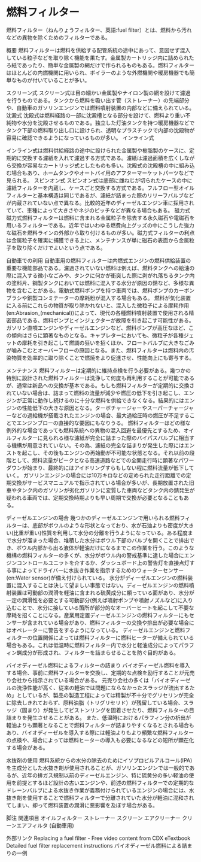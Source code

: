 # 燃料フィルター

燃料フィルター（ねんりょうフィルター、英語:fuel filter）とは、燃料から汚れなどの異物を除くためのフィルターである。

概要
燃料フィルターは燃料を供給する配管系統の途中にあって、意図せず混入している粒子などを取り除く機能を果たす。金属製カートリッジ内に詰められたろ紙であったり、簡単な金属製の網だけで作られるものもある。燃料フィルターはほとんどの内燃機関に用いられ、ボイラーのような外燃機関や暖房機器でも簡単なものが付いていることが多い。

スクリーン式
スクリーン式は目の細かい金属製やナイロン製の網を設けて濾過を行うものである。タンクから燃料を吸い出す管（ストレーナー）の先端部分や、自動車のガソリンエンジンでは燃料噴射装置の内部などに備えられている。
沈澱式
沈殿式は燃料経路の一部に沈澱槽となる部分を設けて、燃料より重い不純物や水分を沈殿させるものである。独立した灯油タンクを持つ暖房機器などでタンク下部の燃料取り出し口に設けられ、透明なプラスチックで内部の沈殿物が容易に確認できるようになっているものが多い。
インライン式

インライン式は燃料供給経路の途中に設けられた金属製や樹脂製のケースに、定期的に交換する濾紙を入れて濾過する方式である。濾紙は濾過面積を広くしながら交換が容易なカートリッジ式としたものも多い。沈殿式の沈殿槽の中に組み込む場合もあり、ホームタンクやオートバイ用のアフターマーケットパーツなどで見られる。
スピンオン式
スピンオン式は底部に雌ねじが切られたケースの中に濾紙フィルターを内蔵し、ケースごと交換する方式である。フルフロー型オイルフィルターと基本構造は同じであるが、濾紙が詰まった際のリリーフバルブなどが内蔵されていない点で異なる。比較的近年のディーゼルエンジン車に採用されていて、車種によって大きさやネジのピッチなどが異なる場合もある。
磁力式
磁力式燃料フィルターは燃料に含まれる金属粒子を除去する永久磁石や電磁石を用いるフィルターである。近年ではいわゆる燃費向上グッズの中にこうした強力な磁石を燃料ラインの外部から取り付けるものが多い。磁力式フィルターの利点は金属粒子を確実に捕獲できる上に、メンテナンスが単に磁石の表面から金属粒子を取り除くだけでよいという点である。

自動車での利用
自動車用の燃料フィルターは内燃式エンジンの燃料供給装置の重要な機能部品である。濾過されていない燃料は例えば、燃料タンクへの給油の際に混入する微小なごみや、タンクに何かが衝突した際に剥がれ落ちるタンク内の塗料片、鋼製タンクにおいては燃料に混入する水分が原因の錆など、多様な異物を含むことがある。電動式燃料ポンプを持つ車両では、燃料ポンプのカーボンブラシや銅製コンミテーターの摩耗粉が混入する場合もある。
燃料が気化装置に入る前にこれらの物質が取り除かれないと、混入した微粒子による摩耗作用(en:Abrasion_(mechanical))によって、現代の各種燃料噴射装置で使用される精密部品である、燃料ポンプとインジェクターが故障を引き起こす可能性がある。ガソリン直噴エンジンやディーゼルエンジンなど、燃料ポンプが高圧なほど、この傾向はさらに顕著なものとなる。キャブレターにおいても、微粒子が各種ジェットの摩耗を引き起こして燃調の狂いを招くほか、フロートバルブに大きなごみが噛みこむとオーバーフローの原因となる。また、燃料フィルターは燃料内の汚染物質を効率的に取り除くことで燃焼をより促進させ、性能向上にも寄与する。

メンテナンス
燃料フィルターは定期的に維持点検を行う必要がある。幾つかの特別に設計された燃料フィルターは洗浄して何度も再利用することが可能であるが、通常は新品への交換が基本である。もしも燃料フィルターが定期的に交換されていない場合は、詰まって燃料の流量が減少や燃圧の低下を引き起こし、エンジンが正常に動作し続けるのに十分な燃料を供給できなくなる。結果的にはエンジンの性能低下の大きな原因となる。ターボチャージャーやスーパーチャージャーなどの過給機が搭載されたエンジンの場合、最大過給圧時の燃圧が不足することでエンジンブローの直接的な要因にもなりうる。
燃料フィルターはどの様な例外的な場合であっても燃料系統への異物の混入回避を最優先とするため、オイルフィルターに見られる様な濾紙が完全に詰まった際のバイパスバルブに相当する機構が用意されていない。その為、濾紙の完全な詰まりが発生した際にはエンストを起こし、その後もエンジンの再始動が不可能な状態となる。それ以前の段階として、燃料流量がピークとなる高速道路などでの全開走行時に顕著なパワーダウンが始まり、最終的にはアイドリングすらもしない程に燃料流量が低下していく。
ガソリンエンジンの場合には10万キロなどの定められた走行距離での定期交換がサービスマニュアルで指示されている場合が多いが、長期放置された旧車やタンク内のガソリンが劣化ガソリンに変質した車両などタンク内の錆発生が疑われる車両では、定期交換時期よりも早い周期で交換が必要となることもある。

ディーゼルエンジンの場合
幾つかのディーゼルエンジンで用いられる燃料フィルターは、底部がボウルのような形状となっており、水が石油よりも密度が大きい(比重が重い)性質を利用して水分の分離を行うようになっている。ある程度まで水分が溜まった場合、堆積した水分はボウル下部のバルブを開くことで排出でき、ボウル内部から出る液体が軽油だけになるまでこの作業を行う。このような機構の燃料フィルターの多くが、水分がボウル内の警戒基準に達した場合にエンジンコントロールユニットを介するか、ダッシュボード上の警告灯を直接点灯する事によってドライバーに水抜き作業を指示するためのウォーターセンサー(en:Water sensor)が備え付けられている。
水分がディーゼルエンジンの燃料装置に混入することは決して望ましい事態ではない。ディーゼルエンジンの燃料噴射装置は可動部の潤滑を軽油に含まれる硫黄成分に頼っている面があり、水分が一定の潤滑性を必要とする可動部分(例えば噴射ポンプや噴射ノズルなど)に入り込むことで、水分に接している箇所が部分的なオーバーヒートを起こして不要な摩耗を招くことになる。産業用定置ディーゼルエンジンの燃料フィルターにもセンサーが含まれている場合があり、燃料フィルターの交換や排出が必要な場合にはオペレーターに警告をするようになっている。
ディーゼルエンジンと燃料フィルターの位置関係によっては燃料フィルターに燃料ヒーターが備えられている場合もある。これは低温時に燃料フィルター内で水分と軽油成分によってパラフィン蝋成分が形成され、フィルターを詰まらせることを防ぐ目的がある。

バイオディーゼル燃料によるフィルターの詰まり
バイオディーゼル燃料を導入する場合、事前に燃料フィルターを交換し、定期的な点検を励行することが元売り会社から指示されている場合がある。
元売り会社の多くは「バイオディーゼルの洗浄性能が高く、従来の軽油では問題にならなかったスラッジが流出するため」としているが、製品の製造工程によっては精製が不十分でグリセリンが完全に除去しきれておらず、原料油脂（トリグリセリド）が残留している場合、スラッジ（固まり）が発生してピストンリングを固着させたり、燃料フィルターの目詰まりを発生させることがある。
また、低温時におけるパラフィン分の析出が軽油よりも顕著となることで燃料フィルターが詰まりやすくなるとされる場合もあり、バイオディーゼルを導入する際には軽油よりもより頻繁な燃料フィルターの点検や、場合によっては燃料ヒーターの導入も必要になるなどの短所が顕在化する場合がある。

水抜剤の使用
燃料系統からの水分の除去のためにイソプロピルアルコール(IPA)を主成分とした水抜き剤が使用されることが、ガソリンエンジンでは一般的であるが、近年の排ガス規制以前のディーゼルエンジン、特に硫黄分の多い軽油の使用を前提とするほど設計の古いエンジンや、前述の燃料フィルターでの定期的なドレーンバルブによる水抜き作業が義務付けられているエンジンの場合には、水抜き剤を使用することで燃料フィルターで分離されていた水分が軽油に混和されてしまい、却って燃料装置の潤滑に悪影響を及ぼす場合がある。

脚注
関連項目
オイルフィルター
ストレーナー
スクリーン
エアクリーナー
クリーンエアフィルタ (自動車用)

外部リンク
Replacing a fuel filter - Free video content from CDX eTextbook
Detailed fuel filter replacement instructions
バイオディーゼル燃料による詰まりの一例